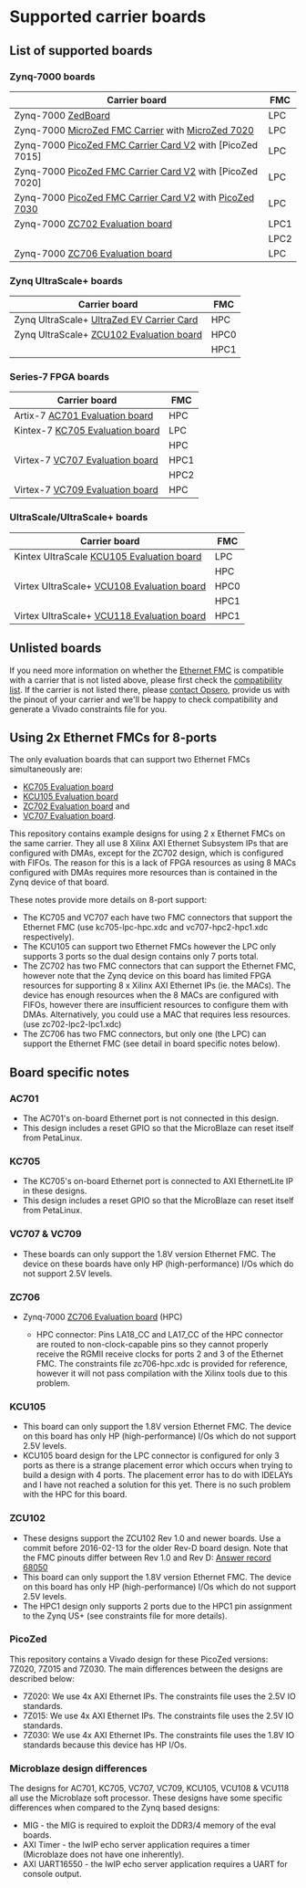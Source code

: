 # Supported carrier boards

## List of supported boards

### Zynq-7000 boards

| Carrier board                                                    | FMC  |
|------------------------------------------------------------------|------|
| Zynq-7000 [ZedBoard]                                             | LPC  |
| Zynq-7000 [MicroZed FMC Carrier] with [MicroZed 7020]            | LPC  |
| Zynq-7000 [PicoZed FMC Carrier Card V2] with [PicoZed 7015]      | LPC  |
| Zynq-7000 [PicoZed FMC Carrier Card V2] with [PicoZed 7020]      | LPC  |
| Zynq-7000 [PicoZed FMC Carrier Card V2] with [PicoZed 7030]      | LPC  |
| Zynq-7000 [ZC702 Evaluation board]                               | LPC1 |
|                                                                  | LPC2 |
| Zynq-7000 [ZC706 Evaluation board]                               | LPC  |

### Zynq UltraScale+ boards

| Carrier board                                                    | FMC  |
|------------------------------------------------------------------|------|
| Zynq UltraScale+ [UltraZed EV Carrier Card]                      | HPC  |
| Zynq UltraScale+ [ZCU102 Evaluation board]                       | HPC0 |
|                                                                  | HPC1 |

### Series-7 FPGA boards

| Carrier board                                                    | FMC  |
|------------------------------------------------------------------|------|
| Artix-7 [AC701 Evaluation board]                                 | HPC  |
| Kintex-7 [KC705 Evaluation board]                                | LPC  |
|                                                                  | HPC  |
| Virtex-7 [VC707 Evaluation board]                                | HPC1 |
|                                                                  | HPC2 |
| Virtex-7 [VC709 Evaluation board]                                | HPC  |

### UltraScale/UltraScale+ boards

| Carrier board                                                    | FMC  |
|------------------------------------------------------------------|------|
| Kintex UltraScale [KCU105 Evaluation board]                      | LPC  |
|                                                                  | HPC  |
| Virtex UltraScale+ [VCU108 Evaluation board]                     | HPC0 |
|                                                                  | HPC1 |
| Virtex UltraScale+ [VCU118 Evaluation board]                     | HPC1 |

## Unlisted boards

If you need more information on whether the [Ethernet FMC] is compatible with a carrier that is not listed above, please first check the
[compatibility list]. If the carrier is not listed there, please [contact Opsero],
provide us with the pinout of your carrier and we'll be happy to check compatibility and generate a Vivado constraints file for you.

## Using 2x Ethernet FMCs for 8-ports

The only evaluation boards that can support two Ethernet FMCs simultaneously are: 

* [KC705 Evaluation board]
* [KCU105 Evaluation board]
* [ZC702 Evaluation board] and 
* [VC707 Evaluation board].

This repository contains example designs for using 2 x Ethernet FMCs on the same carrier. They all use 8
Xilinx AXI Ethernet Subsystem IPs that are configured with DMAs, except for the ZC702 design, which is configured 
with FIFOs.
The reason for this is a lack of FPGA resources as using 8 MACs configured with DMAs requires more resources than is
contained in the Zynq device of that board.

These notes provide more details on 8-port support:

* The KC705 and VC707 each have two FMC connectors that support the Ethernet FMC (use kc705-lpc-hpc.xdc 
  and vc707-hpc2-hpc1.xdc respectively).
* The KCU105 can support two Ethernet FMCs however the LPC only supports 3 ports so the dual design contains
  only 7 ports total.
* The ZC702 has two FMC connectors that can support the Ethernet FMC, however note that the Zynq device on this 
  board has limited FPGA resources for supporting 8 x Xilinx AXI Ethernet IPs (ie. the MACs). The device has 
  enough resources when the 8 MACs are configured with FIFOs, however there are insufficient resources to 
  configure them with DMAs. Alternatively, you could use a MAC that requires less resources. (use zc702-lpc2-lpc1.xdc)
* The ZC706 has two FMC connectors, but only one (the LPC) can support the Ethernet FMC (see detail in board 
  specific notes below).


## Board specific notes

### AC701

* The AC701's on-board Ethernet port is not connected in this design.
* This design includes a reset GPIO so that the MicroBlaze can reset itself from PetaLinux.

### KC705

* The KC705's on-board Ethernet port is connected to AXI EthernetLite IP in these designs.
* This design includes a reset GPIO so that the MicroBlaze can reset itself from PetaLinux.

### VC707 & VC709

* These boards can only support the 1.8V version Ethernet FMC. The device on these boards have only HP (high-performance)
  I/Os which do not support 2.5V levels.

### ZC706

* Zynq-7000 [ZC706 Evaluation board] (HPC)

  * HPC connector: Pins LA18_CC and LA17_CC of the HPC connector are routed to non-clock-capable pins so they cannot
    properly receive the RGMII receive clocks for ports 2 and 3 of the Ethernet FMC. The constraints file zc706-hpc.xdc is
    provided for reference, however it will not pass compilation with the Xilinx tools due to this problem.

### KCU105

* This board can only support the 1.8V version Ethernet FMC. The device on this board has only HP (high-performance)
  I/Os which do not support 2.5V levels.
* KCU105 board design for the LPC connector is configured for only 3 ports as there is a strange placement error 
  which occurs when trying to build a design with 4 ports. The placement error has to do with IDELAYs and I have 
  not reached a solution for this yet. There is no such problem with the HPC for this board.

### ZCU102

* These designs support the ZCU102 Rev 1.0 and newer boards. Use a commit before 2016-02-13 for the older Rev-D 
  board design. Note that the FMC pinouts differ between Rev 1.0 and Rev D: 
  [Answer record 68050](https://www.xilinx.com/support/answers/68050.html)
* This board can only support the 1.8V version Ethernet FMC. The device on this board has only HP (high-performance)
  I/Os which do not support 2.5V levels.
* The HPC1 design only supports 2 ports due to the HPC1 pin assignment to the Zynq US+ (see constraints file for 
  more details).

### PicoZed

This repository contains a Vivado design for these PicoZed versions: 7Z020, 7Z015 and 7Z030.
The main differences between the designs are described below:

* 7Z020: We use 4x AXI Ethernet IPs. The constraints file uses the 2.5V IO standards.
* 7Z015: We use 4x AXI Ethernet IPs. The constraints file uses the 2.5V IO standards.
* 7Z030: We use 4x AXI Ethernet IPs. The constraints file uses the 1.8V IO standards because this device has HP I/Os.

### Microblaze design differences

The designs for AC701, KC705, VC707, VC709, KCU105, VCU108 & VCU118 all use the Microblaze soft processor. These designs
have some specific differences when compared to the Zynq based designs:

* MIG - the MIG is required to exploit the DDR3/4 memory of the eval boards.
* AXI Timer - the lwIP echo server application requires a timer (Microblaze does not have one inherently).
* AXI UART16550 - the lwIP echo server application requires a UART for console output.


[contact Opsero]: https://opsero.com/contact-us
[compatibility list]: https://ethernetfmc.com/documentation/compatiblility.html
[Ethernet FMC]: https://ethernetfmc.com
[ZedBoard]: https://www.avnet.com/wps/portal/us/products/avnet-boards/avnet-board-families/zedboard/zedboard-board-family
[MicroZed FMC Carrier]: https://www.avnet.com/opasdata/d120001/medias/docus/187/PB-AES-MBCC-FMC-G-V2-Product-Brief.pdf
[MicroZed 7020]: https://www.avnet.com/wps/portal/us/products/avnet-boards/avnet-board-families/microzed/
[PicoZed FMC Carrier Card V2]: https://www.avnet.com/wps/portal/silica/products/product-highlights/2016/xilinx-picozed-fmc-carrier-card-v2/
[PicoZed 7030]: https://www.avnet.com/wps/portal/us/products/avnet-boards/avnet-board-families/picozed/
[UltraZed EV Carrier Card]: https://www.xilinx.com/products/boards-and-kits/1-1s78dxb.html
[AC701 Evaluation board]: https://www.xilinx.com/ac701
[KC705 Evaluation board]: https://www.xilinx.com/kc705
[KCU105 Evaluation board]: https://www.xilinx.com/kcu105
[VC707 Evaluation board]: https://www.xilinx.com/vc707
[VC709 Evaluation board]: https://www.xilinx.com/vc709
[ZC702 Evaluation board]: https://www.xilinx.com/zc702
[ZC706 Evaluation board]: https://www.xilinx.com/zc706
[ZCU102 Evaluation board]: https://www.xilinx.com/zcu102
[VCU108 Evaluation board]: https://www.xilinx.com/vcu108
[VCU118 Evaluation board]: https://www.xilinx.com/vcu118

